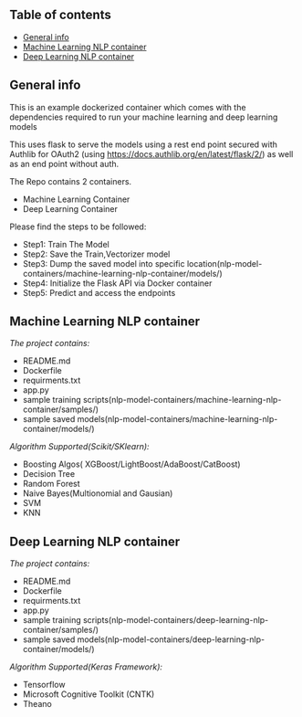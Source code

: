 ## Table of contents
* [General info](#general-info)
* [Machine Learning NLP container](#machine-learning-nlp-container)
* [Deep Learning NLP container](#deep-learning-nlp-container)

## General info
This is an example dockerized container which comes with the dependencies required to run your machine learning and deep learning models

This uses flask to serve the models using a rest end point secured with Authlib for OAuth2 (using https://docs.authlib.org/en/latest/flask/2/) as well as 
an end point without auth.

The Repo contains 2 containers.
* Machine Learning Container
* Deep Learning Container

Please find the steps to be followed:

* Step1: Train The Model
* Step2: Save the Train,Vectorizer model
* Step3: Dump the saved model into specific location(nlp-model-containers/machine-learning-nlp-container/models/)
* Step4: Initialize the Flask API via Docker container
* Step5: Predict and access the endpoints
	
## Machine Learning NLP container
<i>The project contains:</i>
* README.md
* Dockerfile
* requirments.txt
* app.py
* sample training scripts(nlp-model-containers/machine-learning-nlp-container/samples/)
* sample saved models(nlp-model-containers/machine-learning-nlp-container/models/)

<i>Algorithm Supported(Scikit/SKlearn):</i>
* Boosting Algos( XGBoost/LightBoost/AdaBoost/CatBoost)
* Decision Tree
* Random Forest
* Naive Bayes(Multionomial and Gausian)
* SVM
* KNN

## Deep Learning NLP container
<i>The project contains:</i>
* README.md
* Dockerfile
* requirments.txt
* app.py
* sample training scripts(nlp-model-containers/deep-learning-nlp-container/samples/)
* sample saved models(nlp-model-containers/deep-learning-nlp-container/models/)

<i>Algorithm Supported(Keras Framework):</i>
* Tensorflow
* Microsoft Cognitive Toolkit (CNTK)
* Theano
